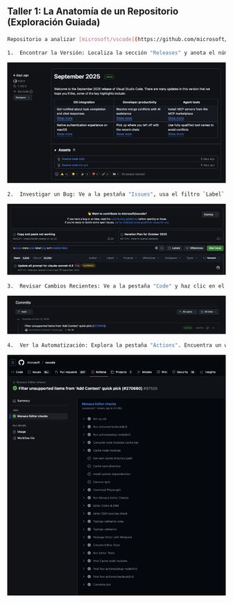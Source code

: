 ## Taller 1: La Anatomía de un Repositorio (Exploración Guiada)

```bash
Repositorio a analizar [microsoft/vscode](https://github.com/microsoft/vscode).
```

```bash
1.  Encontrar la Versión: Localiza la sección "Releases" y anota el número de la última versión.
```

<p align="center">
  <img src="./img/answer-01.png" alt="answer-01ß" width="800">
</p>


```bash
2.  Investigar un Bug: Ve a la pestaña "Issues", usa el filtro `Label` y encuentra un `bug` abierto.
```

<p align="center">
  <img src="./img/answer-02.png" alt="answer-01ß" width="800">
</p>


```bash
3.  Revisar Cambios Recientes: Ve a la pestaña "Code" y haz clic en el historial de "commits". ¿Quién hizo el último cambio en la rama principal?
```

<p align="center">
  <img src="./img/answer-03.png" alt="answer-01ß" width="800">
</p>


```bash
4.  Ver la Automatización: Explora la pestaña "Actions". Encuentra un workflow de CI y observa sus pasos.
```

<p align="center">
  <img src="./img/answer-04.png" alt="answer-01ß" width="800">
</p>
